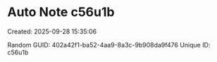 ﻿# Auto Note c56u1b
Created: 2025-09-28 15:35:06

Random GUID: 402a42f1-ba52-4aa9-8a3c-9b908da9f476
Unique ID: c56u1b
